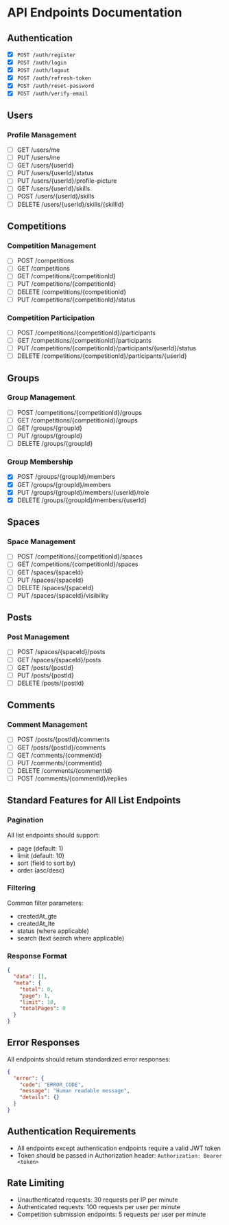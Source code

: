 # API Endpoints Documentation

## Authentication
- [x] `POST /auth/register`
- [x] `POST /auth/login`
- [x] `POST /auth/logout`
- [x] `POST /auth/refresh-token`
- [x] `POST /auth/reset-password`
- [x] `POST /auth/verify-email`

## Users
### Profile Management
- [ ] GET /users/me
- [ ] PUT /users/me
- [ ] GET /users/{userId}
- [ ] PUT /users/{userId}/status
- [ ] PUT /users/{userId}/profile-picture
- [ ] GET /users/{userId}/skills
- [ ] POST /users/{userId}/skills
- [ ] DELETE /users/{userId}/skills/{skillId}

## Competitions
### Competition Management
- [ ] POST /competitions
- [ ] GET /competitions
- [ ] GET /competitions/{competitionId}
- [ ] PUT /competitions/{competitionId}
- [ ] DELETE /competitions/{competitionId}
- [ ] PUT /competitions/{competitionId}/status

### Competition Participation
- [ ] POST /competitions/{competitionId}/participants
- [ ] GET /competitions/{competitionId}/participants
- [ ] PUT /competitions/{competitionId}/participants/{userId}/status
- [ ] DELETE /competitions/{competitionId}/participants/{userId}

## Groups
### Group Management
- [ ] POST /competitions/{competitionId}/groups
- [ ] GET /competitions/{competitionId}/groups
- [ ] GET /groups/{groupId}
- [ ] PUT /groups/{groupId}
- [ ] DELETE /groups/{groupId}

### Group Membership
- [x] POST /groups/{groupId}/members
- [x] GET /groups/{groupId}/members
- [x] PUT /groups/{groupId}/members/{userId}/role
- [x] DELETE /groups/{groupId}/members/{userId}

## Spaces
### Space Management
- [ ] POST /competitions/{competitionId}/spaces
- [ ] GET /competitions/{competitionId}/spaces
- [ ] GET /spaces/{spaceId}
- [ ] PUT /spaces/{spaceId}
- [ ] DELETE /spaces/{spaceId}
- [ ] PUT /spaces/{spaceId}/visibility

## Posts
### Post Management
- [ ] POST /spaces/{spaceId}/posts
- [ ] GET /spaces/{spaceId}/posts
- [ ] GET /posts/{postId}
- [ ] PUT /posts/{postId}
- [ ] DELETE /posts/{postId}

## Comments
### Comment Management
- [ ] POST /posts/{postId}/comments
- [ ] GET /posts/{postId}/comments
- [ ] GET /comments/{commentId}
- [ ] PUT /comments/{commentId}
- [ ] DELETE /comments/{commentId}
- [ ] POST /comments/{commentId}/replies

## Standard Features for All List Endpoints

### Pagination
All list endpoints should support:
- page (default: 1)
- limit (default: 10)
- sort (field to sort by)
- order (asc/desc)

### Filtering
Common filter parameters:
- createdAt_gte
- createdAt_lte
- status (where applicable)
- search (text search where applicable)

### Response Format
```json
{
  "data": [],
  "meta": {
    "total": 0,
    "page": 1,
    "limit": 10,
    "totalPages": 0
  }
}
```

## Error Responses
All endpoints should return standardized error responses:
```json
{
  "error": {
    "code": "ERROR_CODE",
    "message": "Human readable message",
    "details": {}
  }
}
```

## Authentication Requirements
- All endpoints except authentication endpoints require a valid JWT token
- Token should be passed in Authorization header: `Authorization: Bearer <token>`

## Rate Limiting
- Unauthenticated requests: 30 requests per IP per minute
- Authenticated requests: 100 requests per user per minute
- Competition submission endpoints: 5 requests per user per minute